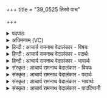 +++
title = "39_0525 तिस्रो वाच"

+++
<details><summary>पदपाठः</summary>

ति꣣स्रः꣢। वा꣡चः꣢꣯। ई꣣रयति। प्र꣢। व꣡ह्निः꣢꣯। ऋ꣣त꣡स्य꣢। धी꣣ति꣢म्। ब्र꣡ह्म꣢꣯णः। म꣣नीषा꣢म्। गा꣡वः꣢꣯। य꣣न्ति। गो꣡प꣢꣯तिम्। गो। प꣣तिम्। पृच्छ꣡मा꣢नाः। सो꣡म꣢꣯म्। य꣣न्ति। मत꣡यः꣢। वा꣣वशानाः꣢। ५२५।
</details>

<details><summary>अधिमन्त्रम् (VC)</summary>

- पवमानः सोमः
- पराशरः शाक्त्यः
- त्रिष्टुप्
- धैवतः
- पावमानं काण्डम्
</details>

<details><summary>हिन्दी : आचार्य रामनाथ वेदालंकार - विषयः</summary>

अगले मन्त्र में सोम नाम से परमात्मा, जीवात्मा और आचार्य का वर्णन है।
</details>

<details><summary>हिन्दी : आचार्य रामनाथ वेदालंकार - पदार्थः</summary>

पदार्थान्वय -  प्रथम—परमात्मा के पक्ष में। (वह्निः) जगत् का वहनकर्ता सोम परमेश्वर (तिस्रः वाचः) ऋग्, यजुः, साम रूप तीन वाणियों का (प्र ईरयति) प्रजाओं के कल्याणार्थ उपदेश करता है। वही (ऋतस्य) सत्यमय यज्ञ के (धीतिम्) धारण की और (ब्रह्मणः) ज्ञान के (मनीषाम्) मनन की (प्र ईरयति) प्रेरणा करता है। (गावः) पृथिवी आदि लोक अथवा सूर्यकिरण (गोपतिम्) अपने स्वामी के विषय में (पृच्छमानाः) मानो पूछते हुए (यन्ति) चले जा रहे हैं—अर्थात् मानो यह पूछ रहे हैं कि कौन हमारा स्वामी है, जो हमें सञ्चालित करता है। इसी प्रकार (मतयः) मेरी स्तुतियाँ (वावशानाः) अतिशय पुनः-पुनः चाह रखती हुई (सोमम्) रसागार परमात्मा को (यन्ति) प्राप्त हो रही हैं ॥ द्वितीय—जीवात्मा के पक्ष में। (वह्निः) शरीर का वहनकर्ता जीवात्मा (तिस्रः वाचः) ज्ञानरूप में, विचाररूप में तथा जिह्वा के कण्ठ तालु आदि के संयोग से जन्य शब्दरूप में विद्यमान त्रिविध वाणियों को (प्र ईरयति) प्रकट करता है। वही (ऋतस्य) सत्य के (धीतिम्) धारण को और (ब्रह्मणः)उपार्जित ज्ञान के (मनीषाम्) मनन को करता है। (गावः) मन-सहित पाँचों ज्ञानेन्द्रियाँ (पृच्छमानाः) मानो कर्तव्याकर्तव्य को पूछती हुई (गोपतिम्) इन्द्रियों के स्वामी आत्मा के पास (यन्ति) पहुँचती हैं। (मतयः) मेरी बुद्धियाँ (वावशानाः) निश्चय में साधन बनना चाहती हुई (सोमम्) ज्ञाता आत्मा के पास (यन्ति) पहुँच रही हैं ॥ तृतीय—आचार्य के पक्ष में। (वह्निः) ज्ञान का वाहक आचार्य, शिष्य के लिए (तिस्रः वाचः) त्रिविध ज्ञान-कर्म-उपासना की प्रतिपादक अथवा सत्त्व-रजस्-तमस् की प्रतिपादक, अथवा सृष्टि-स्थिति-प्रलय की प्रतिपादक, अथवा जाग्रत्-स्वप्न-सुषुप्ति की प्रतिपादक, अथवा धर्म-अर्थ-काम की प्रतिपादक वाणियों का (प्र ईरयति) उच्चारण करता है। वही (ऋतस्य) सत्य के (धीतिम्) धारण को और (ब्रह्मणः) ब्रह्म की अथवा मोक्ष की (मनीषाम्) प्रज्ञा को (प्र ईरयति) देता है। (गावः) मेरी वाणियाँ (पृच्छमानाः) ब्रह्मविद्याविषयक प्रश्न पूछती हुई (गोपतिम्) वाचस्पति आचार्य को (यन्ति) प्राप्त होती हैं। (मतयः) मेरी बुद्धियाँ (वावशानाः) ज्ञानोद्घाटन को चाहती हुई (सोमम्) ज्ञानरस के आगार, सौम्य आचार्य को (यन्ति) प्राप्त होती हैं ॥३॥ इस मन्त्र में श्लेष अलङ्कार है। प्रथम दो पक्षों में ‘गावो यन्ति गोपतिं पृच्छमानाः’ में व्यङ्ग्योत्प्रेक्षा है ॥३॥
</details>

<details><summary>हिन्दी : आचार्य रामनाथ वेदालंकार - भावार्थः</summary>

भावार्थ -  वाणियों के प्रेरक, सत्य वा यज्ञ को धारण करानेवाले, ज्ञान के प्रदाता और मन-बुद्धि आदियों के संस्कर्ता परमेश्वर, जीवात्मा तथा गुरु का सदा सेवन एवं सत्कार करना चाहिए ॥३॥
</details>

<details><summary>संस्कृत : आचार्य रामनाथ वेदालंकार - विषयः</summary>

अथ सोमनाम्ना परमात्मानं जीवात्मानमाचार्यं च वर्णयति।
</details>

<details><summary>संस्कृत : आचार्य रामनाथ वेदालंकार - पदार्थः</summary>

पदार्थान्वय -  प्रथमः—परमात्मपरः। (वह्निः) जगतो वोढा सोमः परमेश्वरः (तिस्रः वाचः) ऋग्यजुःसामरूपाः तिस्रो वाणीः। तेषामृग् यत्रार्थवशेन पादव्यवस्था, गीतिषु सामाख्या, शेषे यजुःशब्दः। जै० सू० २।१।३५-३७। (प्र ईरयति) प्रजानां कल्याणाय उपदिशति, स एव (ऋतस्य) सत्यमयस्य यज्ञस्य। ऋतस्य योगे यज्ञस्य योगे। निरु० ६।२२ इति निरुक्तप्रामाण्याद् ऋतं यज्ञः। (धीतिम्) धारणम्, (ब्रह्मणः) ज्ञानस्य (मनीषाम्) मननं च, प्र ईरयति उपदिशति। (गावः) पृथिव्यादयो लोकाः सूर्यकिरणाः वा (गोपतिम्) निजस्वामिनम् (पृच्छमानाः) पृच्छन्त्यः इव (यन्ति) गच्छन्ति— क्वाऽस्माकमधिपतिर्योऽस्मान् सञ्चालयतीति ज्ञीप्समाना इव पर्यटन्तीत्यर्थः। तथैव (मतयः) मम स्तुतयः (वावशानाः) अतिशयेन पुनः-पुनः कामयमानाः। वश कान्तौ यङ्-लुगन्तात् शानच्। (सोमम्) रसागारं परमात्मानम् (यन्ति) प्राप्नुवन्ति ॥ अथ द्वितीयः—जीवात्मपरः। (वह्निः) शरीरस्य वोढा जीवात्मा (तिस्रः वाचः) ज्ञानरूपे, विचाररूपे, जिह्वायाः कण्ठताल्वादिसंयोगजन्यशब्दरूपे च विद्यमानाः त्रिविधाः वाणीः (प्र ईरयति) प्रकटयति। स एव (ऋतस्य) सत्यस्य (धीतिम्) धारणम्, (ब्रह्मणः) उपार्जितज्ञानस्य (मनीषाम्) मननं च करोति। (गावः) मनःसहितानि पञ्चज्ञानेन्द्रियाणि (पृच्छमानाः) कर्तव्याकर्तव्यं पृच्छन्त्यः इव (गोपतिम्) इन्द्रियाणां स्वामिनम् आत्मानम् (यन्ति) उपगच्छन्ति। (मतयः) मदीयाः बुद्धयः (वावशानाः) अध्यवसायात्मके ज्ञाने साधनीभवितुं कामयमानाः इव (सोमम्) ज्ञातारम् आत्मानम् (यन्ति) उपगच्छन्ति ॥ अथ तृतीयः—आचार्यपरः। (वह्निः) ज्ञानस्य वाहकः सौम्यः आचार्यः, शिष्याय (तिस्रः वाचः) ज्ञानकर्मोपासनाकाण्डप्रतिपादिकाः, सत्त्वरजस्तमःप्रतिपादिकाः, सृष्ट्युत्पत्तिस्थितिप्रलयप्रतिपादिकाः, जाग्रत्स्वप्नसुषुप्तिप्रतिपादिकाः, धर्मार्थकामप्रतिपादिकाः वा तिस्रो वाणीः (प्र ईरयति) प्रोच्चारयति। स एव (ऋतस्य) सत्यस्य (धीतिम्) धारणम्, (ब्रह्मणः) परमेश्वरस्य मोक्षस्य वा (मनीषाम्) प्रज्ञाम् च (प्र ईरयति) प्रयच्छति। (गावः) मदीयाः वाचः (पृच्छमानाः) ब्रह्मविद्याविषयकान् प्रश्नान् कुर्वाणाः (गोपतिम्) वाचस्पतिम् आचार्यम् (यन्ति) प्राप्नुवन्ति। (मतयः) मदीयाः बुद्धयः (वावशानाः) ज्ञानोद्घाटनं कामयमानाः (सोमम्) ज्ञानरसागारं सौम्यम् आचार्यम् (यन्ति) प्राप्नुवन्ति ॥३॥२ यास्काचार्य ऋचमिमामेवं व्याख्यातवान्—“वह्निरादित्यो भवति, स तिस्रो वाचः प्रेरयति ऋचो यजूंषि सामानि। एतस्यादित्यस्य कर्माणि ब्रह्मणो मतानि। एष एवैतत् सर्वमक्षरमित्यधिदैवतम्। अथाध्यात्मम् वह्निरात्मा भवति, स तिस्रो वाच ईरयति प्रेरयति विद्यामतिबुद्धिमतानि ऋतस्य आत्मनः कर्माणि ब्रह्मणो मतानि, अयमेवैतत् सर्वमनुभवतीत्यात्मगतिमाचष्टे” इति (निरु० १४।१४)। अत्र श्लेषालङ्कारः। आद्यपक्षद्वये ‘गावो यन्ति गोपतिं पृच्छमानाः’ इत्यत्र व्यङ्ग्योत्प्रेक्षा च ॥३॥
</details>

<details><summary>संस्कृत : आचार्य रामनाथ वेदालंकार - भावार्थः</summary>

भावार्थ -  वाचां प्रेरकः, सत्यस्य यज्ञस्य वा धापयिता, ज्ञानस्य प्रदाता, मनोबुद्ध्यादीनां संस्कर्ता च परमेश्वरो जीवात्मा गुरुश्च सदा सेवनीयः सत्कर्तव्यश्च ॥३॥
</details>

<details><summary>संस्कृत : आचार्य रामनाथ वेदालंकार - पादटिप्पनी</summary>

टिप्पनी -   १. ऋ० ९।९७।३४, साम० ८५९। २. अस्या ऋचो व्याख्याने विवरणकृन्माधव एवमाह—“तिस्रो वाचः ऋग्यजुःसामानि। वह्निः वोढा सोमः। ऋतस्य धीतिं कर्म। ब्रह्मणो मनीषां मन्त्राणि वेदोक्तानि प्रेरयति। गोपतिं यजमानम् ॥ यद्यपि पावमानीषु सोमं मुक्त्वा अन्या देवता न सम्भवन्ति तथाप्यष्टादशे व्याख्यातेति कृत्वा तेनापि आत्मानुस्मरणार्थमालिख्यते। तिस्रो वाचः ऋग्यजुःसामानि। अथवा तिस्रो वाचः सत्त्वरजस्तमांसि। अथवा जाग्रत्स्वप्नसुषुप्तिवृत्तयः। ईरयति प्रेरयति। उदकं रश्मींश्च वहतीति वह्निरादित्यः। ऋतस्य आदित्यस्य धीतिम् अथवा ऋतस्य सत्यस्य ब्रह्मणः, अथवा ऋतस्य अन्नस्य धीतिं यज्ञस्य वा आदित्यस्य वा।.... एतमेव गोपतिं रश्मिस्वामिनं वा पृच्छन्त इव सोमं यन्ति। पृथिवीं वसानाः सर्वोपकाराय सोमम् आदित्यं, मतयः।....रश्मयः वावशाना आदित्यं यन्ति प्रविशन्ति। अध्यात्मं वा—वह्निरात्मा भवति, वश्यादिगुणसंयोगात्। स तिस्रो वाचः प्रेरयति विद्याबुद्धिमनांसि। विद्या महान्, बुद्धिरहङ्कारो मन इति प्राधान्याद् भूतेन्द्रियाणि। ऋतस्य आत्मनः। गावः यन्ति आत्मानम् इन्द्रियाणां स्वामिनं पृच्छमानाः आत्मानम्। तदभिप्रायेण शब्दाद्यनुगमात्। एतमेवात्मानं सोमं कामयमाना इव यन्ति मतयः तदर्थं प्रादुर्भवन्ति” इति। अथ भरतः—“तिस्रः त्रिविधाः मन्द्रमध्यमोत्तमाः। वह्निः वोढा यज्ञस्य। ऋतस्य यज्ञस्य। धीतिं विधानम् अनुष्ठानं च प्रेरयति। सोमे अभिषुते कर्माणि प्रवर्त्यन्ते। ब्रह्मणः ब्राह्मणानाम्। मनीषां स्तुतिं च प्रेरयति। सामान्यवाची ब्रह्मशब्दः नपुंसकलिङ्गः। गावः यन्ति अभिगच्छन्ति गोपतिं सोमम् पृच्छमाना अन्विच्छन्त्यः। सोमं यन्ति मतयः स्तुतयः। वावशानाः कामयमानाः” इति। अथ सायणः—“वह्निः वोढा यजमानः तिस्रो वाचः ऋग्यजुःसामात्मिकाः स्तुतीः प्रेरयति। तथा ऋतस्य यज्ञस्य धीतिं धारयित्रीं ब्रह्मणः परिवृढस्य सोमस्य मनीषां मनस ईशित्रीं कल्याणवाचं च प्रेरयति। किञ्च गोपतिं वृषभं यथा गावोऽभिगच्छन्ति तद्वत् गवां स्वामिनं सोमं गावः पृच्छमानाः पृच्छन्त्यः सत्यो यन्ति स्वपयसा आश्रयितुमभिगच्छन्ति, तथा वावशानाः कामयमानाः मतयः स्तोतारः सोमं यन्ति स्तोतुमभिगच्छन्ति” इति।
</details>